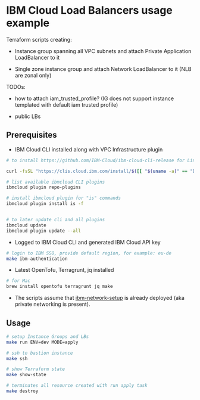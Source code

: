 # IBM Cloud Load Balancers usage example

Terraform scripts creating:

- Instance group spanning all VPC subnets and attach Private Application LoadBalancer to it

- Single zone instance group and attach Network LoadBalancer to it (NLB are zonal only)

TODOs:

- how to attach iam_trusted_profile? (IG does not support instance templated with default iam trusted profile)

- public LBs

## Prerequisites

- IBM Cloud CLI installed along with VPC Infrastructure plugin

```bash
# to install https://github.com/IBM-Cloud/ibm-cloud-cli-release for Linux

curl -fsSL "https://clis.cloud.ibm.com/install/$([[ "$(uname -a)" == "Darmin"* ]] && echo "osx" || echo "linux" )" | sh

# list available ibmcloud CLI plugins
ibmcloud plugin repo-plugins

# install ibmcloud plugin for "is" commands
ibmcloud plugin install is -f


# to later update cli and all plugins
ibmcloud update
ibmcloud plugin update --all
```

- Logged to IBM Cloud CLI and generated IBM Cloud API key

```bash
# login to IBM SSO, provide default region, for example: eu-de
make ibm-authentication
```

- Latest OpenTofu, Terragrunt, jq installed

```bash
# for Mac
brew install opentofu terragrunt jq make
```

- The scripts assume that [ibm-network-setup](../ibm-network-setup) is already deployed (aka private networking is present).

## Usage

```bash
# setup Instance Groups and LBs
make run ENV=dev MODE=apply

# ssh to bastion instance
make ssh

# show Terraform state
make show-state

# terminates all resource created with run apply task
make destroy
```
